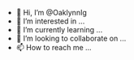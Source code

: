 - 👋 Hi, I’m @OaklynnIg
- 👀 I’m interested in ...
- 🌱 I’m currently learning ...
- 💞️ I’m looking to collaborate on ...
- 📫 How to reach me ...

<!---
OaklynnIg/OaklynnIg is a ✨ special ✨ repository because its `README.md` (this file) appears on your GitHub profile.
You can click the Preview link to take a look at your changes.
--->
